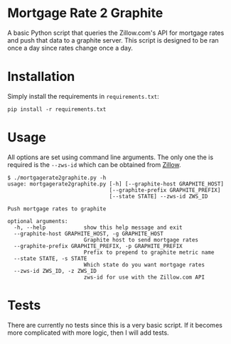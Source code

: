 # Mortgage Rate 2 Graphite

A basic Python script that queries the Zillow.com's API for mortgage rates and push that data to a graphite server. This script is designed to be ran once a day since rates change once a day.

# Installation

Simply install the requirements in `requirements.txt`:

```pip install -r requirements.txt```

# Usage

All options are set using command line arguments. The only one the is required is the `--zws-id` which can be obtained from [Zillow](https://www.zillow.com/webservice/Registration.htm).

	$ ./mortgagerate2graphite.py -h
	usage: mortgagerate2graphite.py [-h] [--graphite-host GRAPHITE_HOST]
	                                [--graphite-prefix GRAPHITE_PREFIX]
	                                [--state STATE] --zws-id ZWS_ID

	Push mortgage rates to graphite

	optional arguments:
	  -h, --help            show this help message and exit
	  --graphite-host GRAPHITE_HOST, -g GRAPHITE_HOST
	                        Graphite host to send mortgage rates
	  --graphite-prefix GRAPHITE_PREFIX, -p GRAPHITE_PREFIX
	                        Prefix to prepend to graphite metric name
	  --state STATE, -s STATE
	                        Which state do you want mortgage rates
	  --zws-id ZWS_ID, -z ZWS_ID
	                        zws-id for use with the Zillow.com API

# Tests
There are currently no tests since this is a very basic script. If it becomes more complicated with more logic, then I will add tests.
